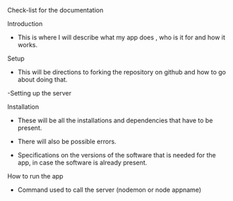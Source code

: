  Check-list for the documentation

 Introduction

 - This is where I will describe what my app does , who is it for and how it works.

 Setup

 - This will be directions to forking the repository on github and how to go about doing that.

 -Setting up the server

 Installation

 - These will be all the installations and dependencies that have to be present.

 - There will also be possible errors.

 - Specifications on the versions of the software that is needed for the app, in case the software is already present.

 How to run the app

 - Command used to call the server (nodemon or node appname)

 
